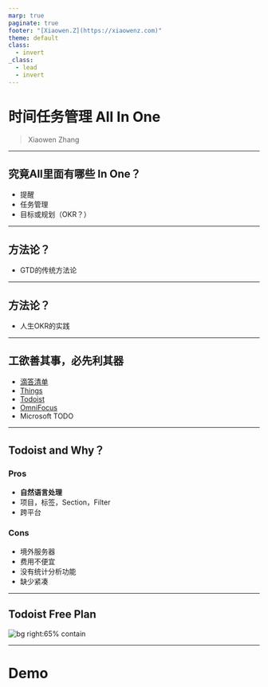 ```yaml
---
marp: true
paginate: true
footer: "[Xiaowen.Z](https://xiaowenz.com)"
theme: default
class:
  - invert
_class:
  - lead
  - invert
---
```


# 时间任务管理 All In One

> Xiaowen Zhang

---

## 究竟All里面有哪些 In One？

- 提醒
- 任务管理
- 目标或规划（OKR？）

---

## 方法论？

- GTD的传统方法论

---

## 方法论？

- 人生OKR的实践

---

## 工欲善其事，必先利其器

- [滴答清单](https://dida365.com/)
- [Things](https://culturedcode.com/things/)
- [Todoist](https://todoist.com)
- [OmniFocus](https://www.omnigroup.com/omnifocus/)
- Microsoft TODO

---

## Todoist and Why？

### Pros

- **自然语言处理**
- 项目，标签，Section，Filter
- 跨平台

### Cons

- 境外服务器
- 费用不便宜
- 没有统计分析功能
- 缺少紧凑

---

## Todoist Free Plan

![bg right:65% contain](https://vip2.loli.io/2022/09/29/UnEVjQ8FrxWoeu6.jpg)

---

# Demo

